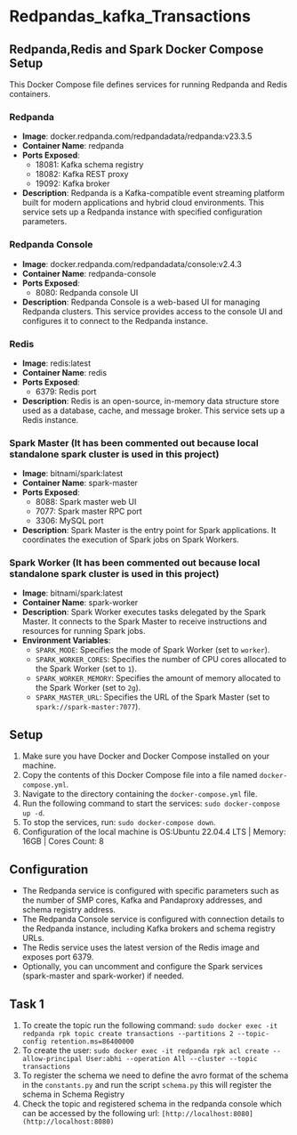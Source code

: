 # Redpandas_kafka_Transactions

## Redpanda,Redis and Spark Docker Compose Setup

This Docker Compose file defines services for running Redpanda and Redis containers.

### Redpanda
- **Image**: docker.redpanda.com/redpandadata/redpanda:v23.3.5
- **Container Name**: redpanda
- **Ports Exposed**: 
  - 18081: Kafka schema registry
  - 18082: Kafka REST proxy
  - 19092: Kafka broker
- **Description**: Redpanda is a Kafka-compatible event streaming platform built for modern applications and hybrid cloud environments. This service sets up a Redpanda instance with specified configuration parameters.

### Redpanda Console
- **Image**: docker.redpanda.com/redpandadata/console:v2.4.3
- **Container Name**: redpanda-console
- **Ports Exposed**: 
  - 8080: Redpanda console UI
- **Description**: Redpanda Console is a web-based UI for managing Redpanda clusters. This service provides access to the console UI and configures it to connect to the Redpanda instance.

### Redis
- **Image**: redis:latest
- **Container Name**: redis
- **Ports Exposed**: 
  - 6379: Redis port
- **Description**: Redis is an open-source, in-memory data structure store used as a database, cache, and message broker. This service sets up a Redis instance.

### Spark Master (It has been commented out because local standalone spark cluster is used in this project)
- **Image**: bitnami/spark:latest
- **Container Name**: spark-master
- **Ports Exposed**: 
  - 8088: Spark master web UI
  - 7077: Spark master RPC port
  - 3306: MySQL port
- **Description**: Spark Master is the entry point for Spark applications. It coordinates the execution of Spark jobs on Spark Workers.

### Spark Worker (It has been commented out because local standalone spark cluster is used in this project)
- **Image**: bitnami/spark:latest
- **Container Name**: spark-worker
- **Description**: Spark Worker executes tasks delegated by the Spark Master. It connects to the Spark Master to receive instructions and resources for running Spark jobs.
- **Environment Variables**:
  - `SPARK_MODE`: Specifies the mode of Spark Worker (set to `worker`).
  - `SPARK_WORKER_CORES`: Specifies the number of CPU cores allocated to the Spark Worker (set to `1`).
  - `SPARK_WORKER_MEMORY`: Specifies the amount of memory allocated to the Spark Worker (set to `2g`).
  - `SPARK_MASTER_URL`: Specifies the URL of the Spark Master (set to `spark://spark-master:7077`).


## Setup
1. Make sure you have Docker and Docker Compose installed on your machine.
2. Copy the contents of this Docker Compose file into a file named `docker-compose.yml`.
3. Navigate to the directory containing the `docker-compose.yml` file.
4. Run the following command to start the services: `sudo docker-compose up -d`.
5. To stop the services, run: `sudo docker-compose down`.
6. Configuration of the local machine is OS:Ubuntu 22.04.4 LTS | Memory: 16GB | Cores Count: 8

## Configuration
- The Redpanda service is configured with specific parameters such as the number of SMP cores, Kafka and Pandaproxy addresses, and schema registry address.
- The Redpanda Console service is configured with connection details to the Redpanda instance, including Kafka brokers and schema registry URLs.
- The Redis service uses the latest version of the Redis image and exposes port 6379.
- Optionally, you can uncomment and configure the Spark services (spark-master and spark-worker) if needed.

## Task 1
1. To create the topic run the following command:  `sudo docker exec -it redpanda rpk topic create transactions --partitions 2 --topic-config retention.ms=86400000`
2. To create the user:  `sudo docker exec -it redpanda rpk acl create --allow-principal User:abhi --operation All --cluster --topic transactions`
3. To register the schema we need to define the avro format of the schema in the `constants.py` and run the script `schema.py` this will register the schema in Schema Registry
4. Check the topic and registered schema in the redpanda console which can be accessed by the following url:  `[http://localhost:8080](http://localhost:8080)`


